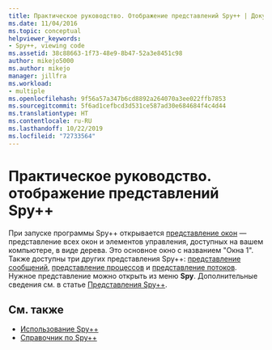```yaml
---
title: Практическое руководство. Отображение представлений Spy++ | Документация Майкрософт
ms.date: 11/04/2016
ms.topic: conceptual
helpviewer_keywords:
- Spy++, viewing code
ms.assetid: 38c88663-1f73-48e9-8b47-52a3e8451c98
author: mikejo5000
ms.author: mikejo
manager: jillfra
ms.workload:
- multiple
ms.openlocfilehash: 9f56a57a347b6cd8892a264070a3ee022ffb7853
ms.sourcegitcommit: 5f6ad1cefbcd3d531ce587ad30e684684f4c4d44
ms.translationtype: HT
ms.contentlocale: ru-RU
ms.lasthandoff: 10/22/2019
ms.locfileid: "72733564"
---
```

# <a name="how-to-display-spy-views"></a>Практическое руководство. отображение представлений Spy++
При запуске программы Spy++ открывается [представление окон](../debugger/windows-view.md) — представление всех окон и элементов управления, доступных на вашем компьютере, в виде дерева. Это основное окно с названием "Окна 1". Также доступны три других представления Spy++: [представление сообщений](../debugger/messages-view.md), [представление процессов](../debugger/processes-view.md) и [представление потоков](../debugger/threads-view.md). Нужное представление можно открыть из меню **Spy**. Дополнительные сведения см. в статье [Представления Spy++](../debugger/spy-increment-views.md).

## <a name="see-also"></a>См. также
- [Использование Spy++](../debugger/using-spy-increment.md)
- [Справочник по Spy++](../debugger/spy-increment-reference.md)